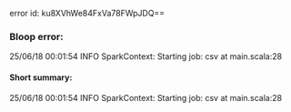 error id: ku8XVhWe84FxVa78FWpJDQ==
### Bloop error:

25/06/18 00:01:54 INFO SparkContext: Starting job: csv at main.scala:28
#### Short summary: 

25/06/18 00:01:54 INFO SparkContext: Starting job: csv at main.scala:28